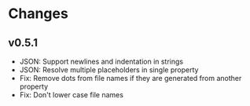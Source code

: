 # Changes

## v0.5.1

- JSON: Support newlines and indentation in strings
- JSON: Resolve multiple placeholders in single property
- Fix: Remove dots from file names if they are generated from another property
- Fix: Don't lower case file names
